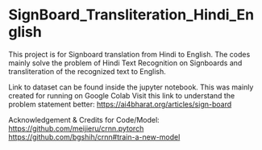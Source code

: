 # SignBoard_Transliteration_Hindi_English

This project is for Signboard translation from Hindi to English. The codes mainly solve the problem of Hindi Text Recognition on Signboards and transliteration of the recognized text to English.

Link to dataset can be found inside the jupyter notebook. This was mainly created for running on Google Colab
Visit this link to understand the problem statement better:
https://ai4bharat.org/articles/sign-board

Acknowledgement & Credits for Code/Model:
https://github.com/meijieru/crnn.pytorch
https://github.com/bgshih/crnn#train-a-new-model

